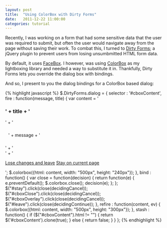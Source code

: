 ```yaml
---
layout: post
title:  "Using ColorBox with Dirty Forms"
date:   2011-12-22 11:00:00
categories: tutorial
---
```


Recently, I was working on a form that had some sensitive data that the user was required to submit, but often the user would navigate away from the page without saving their work. To combat this, I turned to [Dirty Forms](https://github.com/snikch/jquery.dirtyforms); a jQuery plugin to prevent users from losing unsumbmitted HTML form data.

By default, it uses [FaceBox](http://defunkt.io/facebox/). I however, was using [ColorBox](http://jacklmoore.com/colorbox/) as my lightboxing library and needed a way to substitute it in. Thankfully, Dirty Forms lets you override the dialog box with bindings.

And so, I present to you the dialog bindings for a ColorBox based dialog:

{% highlight javascript %}
$.DirtyForms.dialog = {
  selector : '#cboxContent',
  fire : function(message, title) {
    var content = '<h3>' + title + '</h3>' + 
                  '<p style="padding: 10px;">' + message + '</p>' + 
                  '<br />' + 
                  '<p> <a href="#leave" id="leave" class="button delete delete-item">Lose changes and leave</a> <a id="stay" href="#stay" class="button">Stay on current page</a></p>';
    $.colorbox({html: content, width: "500px", height: "240px"});
  },
  bind : function() {
    var close = function(decision) {
      return function(e) {
        e.preventDefault();
        $.colorbox.close();
        decision(e);
      };
    };
    $("#stay").click(close(decidingCancel));
    $("#cboxClose").click(close(decidingCancel));
    $("#cboxOverlay").click(close(decidingCancel));
    $("#leave").click(close(decidingContinue));
  },
  refire : function(content, ev) {
    $.colorbox({html: content, width: "500px", height: "300px"});
  },
  stash : function() {
    if ($("#cboxContent").html != "") {
      return $('#cboxContent').clone(true);
    }
    else {
      return false;
    }
  }
};
{% endhighlight %}
